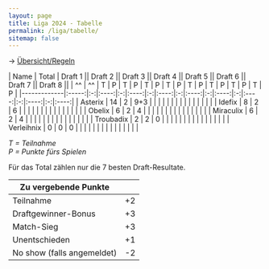 ```yaml
---
layout: page
title: Liga 2024 - Tabelle
permalink: /liga/tabelle/
sitemap: false
---
```


→ [Übersicht/Regeln](/liga/uebersicht)

| Name        | Total | Draft 1 || Draft 2 || Draft 3 || Draft 4 || Draft 5 || Draft 6 || Draft 7 || Draft 8 ||
| ^^          | ^^    | T | P    | T | P    | T | P    | T | P    | T | P    | T | P    | T | P    | T | P    |
|-------------|:-----:|:-:|:----:|:-:|:----:|:-:|:----:|:-:|:----:|:-:|:----:|:-:|:----:|:-:|:----:|:-:|:----:|
| Asterix     |  14   | 2 | 9+3  |   |      |   |      |   |      |   |      |   |      |   |      |   |      |
| Idefix      |  8    | 2 | 6    |   |      |   |      |   |      |   |      |   |      |   |      |   |      |
| Obelix      |  6    | 2 | 4    |   |      |   |      |   |      |   |      |   |      |   |      |   |      |
| Miraculix   |  6    | 2 | 4    |   |      |   |      |   |      |   |      |   |      |   |      |   |      |
| Troubadix   |  2    | 2 | 0    |   |      |   |      |   |      |   |      |   |      |   |      |   |      |
| Verleihnix  |  0    | 0 | 0    |   |      |   |      |   |      |   |      |   |      |   |      |   |      |

_T = Teilnahme_\
_P = Punkte fürs Spielen_

Für das Total zählen nur die 7 besten Draft-Resultate.

| Zu vergebende Punkte       ||
|----------------------------|----|
| Teilnahme                  | +2 |
| Draftgewinner-Bonus        | +3 |
| Match-Sieg                 | +3 |
| Unentschieden              | +1 |
| No show (falls angemeldet) | -2 |